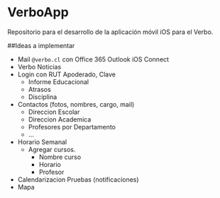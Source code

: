 ﻿# VerboApp
Repositorio para el desarrollo de la aplicación móvil iOS para el Verbo.

##Ideas a implementar
* Mail `@verbo.cl` con Office 365 Outlook iOS Connect
* Verbo Noticias
* Login con RUT Apoderado, Clave
	* Informe Educacional
	* Atrasos
	* Disciplina
* Contactos (fotos, nombres, cargo, mail)
	* Direccion Escolar
	* Direccion Academica
	* Profesores por Departamento
	* ...
* Horario Semanal
	* Agregar cursos.
		* Nombre curso
		* Horario
		* Profesor
* Calendarizacion Pruebas (notificaciones)
* Mapa